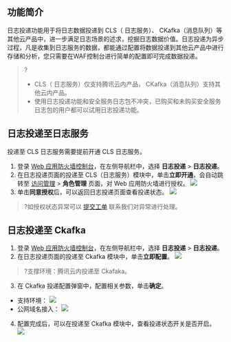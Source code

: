 ## 功能简介
日志投递功能用于将日志数据投递到 CLS（ 日志服务）、 CKafka（消息队列）等其他云产品中，进一步满足日志场景的述求，挖掘日志数据价值。日志投递为异步过程，凡是收集到日志服务的数据，都能通过配置将数据投递到其他云产品中进行存储和分析，您只需要在WAF控制台进行简单的配置即可完成数据投递。
>?
>- CLS（ 日志服务）仅支持腾讯云内产品， CKafka（消息队列）支持其他云内产品。
>- 使用日志投递功能和安全服务日志包不冲突，已购买和未购买安全服务日志包的用户都可以试用日志投递功能。



## 日志投递至日志服务 
投递至 CLS 日志服务需要提前开通 CLS 日志服务。
1. 登录 [Web 应用防火墙控制台](https://console.cloud.tencent.com/guanjia/attack)，在左侧导航栏中，选择 **日志投递** > **日志投递**。
2. 在日志投递页面的投递至 CLS（日志服务）模块中，单击**立即开通**，会自动跳转至 [访问管理](https://console.cloud.tencent.com/cam/role) > **角色管理** 页面，对 Web 应用防火墙进行授权。
![](https://qcloudimg.tencent-cloud.cn/raw/9a45e27e704a6f6876bf9ad55a406372.png)
3. 单击**同意授权**后，可以返回日志投递页面查看投递状态。
![](https://qcloudimg.tencent-cloud.cn/raw/5d2a3ceb25c227b5811cc5cc2a39ae6d.png)
>?如授权状态异常可以 [提交工单](https://console.cloud.tencent.com/workorder/category) 联系我们对异常进行处理。
>

## 日志投递至 Ckafka
1. 登录 [Web 应用防火墙控制台](https://console.cloud.tencent.com/guanjia/attack)，在左侧导航栏中，选择 **日志投递** > **日志投递**。
2. 在日志投递页面的投递至 Ckafka 模块中，单击**立即配置**。
![](https://qcloudimg.tencent-cloud.cn/raw/0967a523629449b66115474001c93930.png)
>?支撑环境：腾讯云内投递至 Ckafaka。
>
3. 在 Ckafka 投递配置弹窗中，配置相关参数，单击**确定**。
 - 支持环境：
 ![](https://qcloudimg.tencent-cloud.cn/raw/77b493db7550d0bd6673eb78ac7ac99f.png)
 - 公网域名接入：
![](https://qcloudimg.tencent-cloud.cn/raw/03a5ad021526c3506a234bda3102fb43.png)
4. 配置完成后，可以在投递至 Ckafka 模块中，查看投递状态开关是否开启。
![](https://qcloudimg.tencent-cloud.cn/raw/83079fb11a789efe47e67ec2064cfb14.png)
